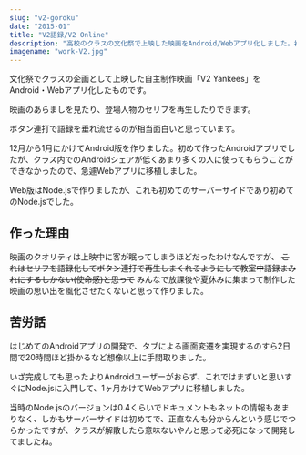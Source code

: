 ```yaml
---
slug: "v2-goroku"
date: "2015-01"
title: "V2語録/V2 Online"
description: "高校のクラスの文化祭で上映した映画をAndroid/Webアプリ化しました。初めて作ったAndroidアプリです。"
imagename: "work-V2.jpg"
---
```

文化祭でクラスの企画として上映した自主制作映画「V2 Yankees」をAndroid・Webアプリ化したものです。

映画のあらましを見たり、登場人物のセリフを再生したりできます。

ボタン連打で語録を垂れ流せるのが相当面白いと思っています。

12月から1月にかけてAndroid版を作りました。初めて作ったAndroidアプリでしたが、クラス内でのAndroidシェアが低くあまり多くの人に使ってもらうことができなかったので、急遽Webアプリに移植しました。

Web版はNode.jsで作りましたが、これも初めてのサーバーサイドであり初めてのNode.jsでした。

## 作った理由

映画のクオリティは上映中に客が眠ってしまうほどだったわけなんですが、 ~~これはセリフを語録化してボタン連打で再生しまくれるようにして教室中語録まみれにするしかない(使命感)と思って~~ みんなで放課後や夏休みに集まって制作した映画の思い出を風化させたくないと思って作りました。

## 苦労話

はじめてのAndroidアプリの開発で、タブによる画面変遷を実現するのすら2日間で20時間ほど掛かるなど想像以上に手間取りました。

いざ完成しても思ったよりAndroidユーザーがおらず、これではまずいと思いすぐにNode.jsに入門して、1ヶ月かけてWebアプリに移植しました。

当時のNode.jsのバージョンは0.4くらいでドキュメントもネットの情報もあまりなく、しかもサーバーサイドは初めてで、正直なんも分からんという感じでつらかったですが、クラスが解散したら意味ないやんと思って必死になって開発してましたね。